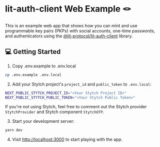 # lit-auth-client Web Example 🪢

This is an example web app that shows how you can mint and use programmable key pairs (PKPs) with social accounts, one-time passwords, and authenticators using the [@lit-protocol/lit-auth-client](https://github.com/LIT-Protocol/js-sdk/tree/master/packages/lit-auth-client) library.

## 💻 Getting Started
1. Copy .env.example to .env.local

```bash
cp .env.example .env.local
```

2. Add your Stytch project's `project_id` and `public_token` to `.env.local`:

```bash
NEXT_PUBLIC_STYTCH_PROJECT_ID="<Your Stytch Project ID>"
NEXT_PUBLIC_STYTCH_PUBLIC_TOKEN="<Your Stytch Public Token>"
```

If you're not using Stytch, feel free to comment out the Stytch provider `StytchProvider` and Stytch component `StytchOTP`.

3. Start your development server:

```bash
yarn dev
```

4. Visit [http://localhost:3000](http://localhost:3000) to start playing with the app.
